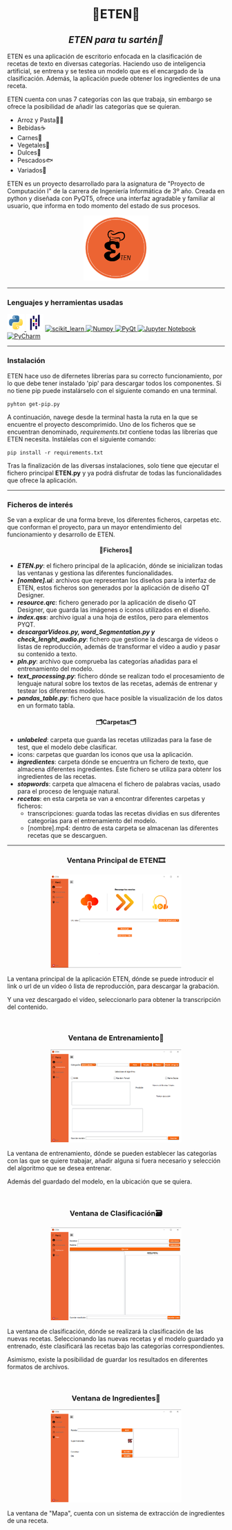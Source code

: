 <h1 align="center"><b>🍝ETEN🍹</b></h1>
<h2 align="center"><i>ETEN para tu sartén🍳</i></h2>


<p>ETEN es una aplicación de escritorio enfocada en la clasificación de recetas de texto en diversas categorías. Haciendo uso de inteligencia artificial, se 
entrena y se testea un modelo que es el encargado de la clasificación. Además, la aplicación puede obtener los ingredientes de una receta.</p>

<p>ETEN cuenta con unas 7 categorías con las que trabaja, sin embargo se ofrece la posibilidad de añadir las categorías que se quieran.<p>

<ul>
  <li>Arroz y Pasta🍚🍝</li>
  <li>Bebidas☕</li>
  <li>Carnes🍖</li>
  <li>Vegetales🥬</li>
  <li>Dulces🎂</li>
  <li>Pescados🐟</li>
  <li>Variados🍳</li>
</ul>



<p>ETEN es un proyecto desarrollado para la asignatura de "Proyecto de Computación I" de la carrera de Ingeniería Informática de 3º año. Creada en python y diseñada 
con PyQT5, ofrece una interfaz agradable y familiar al usuario, que informa en todo momento del estado de sus procesos.</p>

<div align="center">
  <img src="https://github.com/Liixxn/ETEN/blob/main/ETEN_png.png" width=150 height=150>
</div>
<hr>

<h3>Lenguajes y herramientas usadas</h3>
<a href="https://www.python.org" target="_blank"> <img src="https://raw.githubusercontent.com/devicons/devicon/master/icons/python/python-original.svg" alt="python" width="40" height="40"/> </a>
<a href="https://pandas.pydata.org/" target="_blank" rel="noreferrer"> <img src="https://raw.githubusercontent.com/devicons/devicon/2ae2a900d2f041da66e950e4d48052658d850630/icons/pandas/pandas-original.svg" alt="pandas" width="40" height="40"/></a>
<a href="https://scikit-learn.org/" target="_blank" rel="noreferrer"><a href="https://scikit-learn.org/" target="_blank" rel="noreferrer"> <img src="https://upload.wikimedia.org/wikipedia/commons/0/05/Scikit_learn_logo_small.svg" alt="scikit_learn" width="40" height="40"/> </a>
<a href="https://numpy.org" target="_blank" rel="noreferrer"><img src="https://upload.wikimedia.org/wikipedia/commons/3/31/NumPy_logo_2020.svg" alt="Numpy" width="40" height="40"/> </a>
<a href="https://riverbankcomputing.com/software/pyqt/intro" target="_blank" rel="noreferrer"><img src="https://upload.wikimedia.org/wikipedia/commons/e/e6/Python_and_Qt.svg" alt="PyQt" width="40" height="40"/> </a>
<a href="https://jupyter.org" target="_blank" rel="noreferrer"><img src="https://upload.wikimedia.org/wikipedia/commons/3/38/Jupyter_logo.svg" alt="Jupyter Notebook" width="40" height="40"/> </a>
<a href="https://www.jetbrains.com/es-es/pycharm/" target="_blank" rel="noreferrer"><img src="https://upload.wikimedia.org/wikipedia/commons/1/1d/PyCharm_Icon.svg" alt="PyCharm" width="40" height="40"/> </a>

<hr>

<h3>Instalación</h3>

<p>ETEN hace uso de difernetes librerías para su correcto funcionamiento, por lo que debe tener instalado 'pip' para descargar todos los componentes. Si no tiene pip
puede instalárselo con el siguiente comando en una terminal.</p>

```
pyhton get-pip.py
```

<p>A continuación, navege desde la terminal hasta la ruta en la que se encuentre el proyecto descomprimido. Uno de los ficheros que se encuentran denominado, 
<i>requirements.txt</i> contiene todas las librerías que ETEN necesita. Instálelas con el siguiente comando:</p>

```
pip install -r requirements.txt
```

<p>Tras la finalización de las diversas instalaciones, solo tiene que ejecutar el fichero principal <b>ETEN.py</b> y ya podrá disfrutar de todas las 
funcionalidades que ofrece la aplicación.</p>

<hr>

<h3>Ficheros de interés</h3>
<p>Se van a explicar de una forma breve, los diferentes ficheros, carpetas etc. que conforman el proyecto, para un mayor entendimiento del funcionamiento y desarrollo
de ETEN.</p>


<h4 align="center">📑Ficheros📑</h4>

<ul>
  <li><b><i>ETEN.py</i></b>: el fichero principal de la aplicación, dónde se inicializan todas las ventanas y gestiona las diferentes funcionalidades.</li>
  <li><b><i>[nombre].ui</i></b>: archivos que representan los diseños para la interfaz de ETEN, estos ficheros son generados por la aplicación de diseño QT Designer.</li>
  <li><b><i>resource.qrc</i></b>: fichero generado por la aplicación de diseño QT Designer, que guarda las imágenes o iconos utilizados en el diseño.</li>
  <li><b><i>index.qss</i></b>: archivo igual a una hoja de estilos, pero para elementos PYQT.</li>
  <li><b><i>descargarVideos.py, word_Segmentation.py y check_lenght_audio.py</i></b>: fichero que gestione la descarga de vídeos o listas de reproducción, 
  además de transformar el vídeo a audio y pasar su contenido a texto.</li>
  <li><b><i>pln.py</i></b>: archivo que comprueba las categorías añadidas para el entrenamiento del modelo.</li>
  <li><b><i>text_processing.py</i></b>: fichero dónde se realizan todo el procesamiento de lenguaje natural sobre los textos de las recetas, además de entrenar
  y testear los diferentes modelos.</li>
  <li><b><i>pandas_table.py</i></b>: fichero que hace posible la visualización de los datos en un formato tabla.</li>
</ul>

<h4 align="center">🗂Carpetas🗂</h4>

<ul>
  <li><b><i>unlabeled</i></b>: carpeta que guarda las recetas utilizadas para la fase de test, que el modelo debe clasificar.</li>
  <li>icons<b><i></i></b>: carpetas que guardan los iconos que usa la aplicación.</li>
  <li><b><i>ingredientes</i></b>: carpeta dónde se encuentra un fichero de texto, que almacena diferentes ingredientes. Éste fichero se utiliza para obtenr los
  ingredientes de las recetas.</li>
  <li><b><i>stopwords</i></b>: carpeta que almacena el fichero de palabras vacías, usado para el proceso de lenguaje natural.</li>
  <li><b><i>recetas</i></b>: en esta carpeta se van a encontrar diferentes carpetas y ficheros:
    <ul>
      <li>transcripciones: guarda todas las recetas dividias en sus diferentes categorías para el entrenamiento del modelo.</li>
      <li>[nombre].mp4: dentro de esta carpeta se almacenan las diferentes recetas que se descarguen.</li>
    </ul>
  </li>
</ul>

<hr>

<h3 align="center">Ventana Principal de ETEN🎞</h3>
<div align="center">
  <kbd>
    <img src="https://github.com/Liixxn/ETEN/blob/main/imgs/VentanaPrincipal.png" alt="Ventana Principal de ETEN" width="60%" height="60%">
  </kbd>
</div>
<div>
  <p>La ventana principal de la aplicación ETEN, dónde se puede introducir el link o url de un vídeo ó lista de reproducción, para descargar la grabación.</p>
  <p>Y una vez descargado el vídeo, seleccionarlo para obtener la transcripción del contenido.</p>
</div>

<br>

<h3 align="center">Ventana de Entrenamiento📝</h3>
<div align="center">
  <kbd>
    <img src="https://github.com/Liixxn/ETEN/blob/main/imgs/VentanaEntrenamiento.png" alt="Ventana de Entrenamiento de ETEN" width="60%" height="60%">
  </kbd>
</div>
<div>
  <p>La ventana de entrenamiento, dónde se pueden establecer las categorías con las que se quiere trabajar, añadir alguna si fuera necesario y selección del algoritmo que se desea entrenar.</p>
  <p>Además del guardado del modelo, en la ubicación que se quiera.</p>
</div>

<br>

<h3 align="center">Ventana de Clasificación🗃</h3>
<div align="center">
  <kbd>
    <img src="https://github.com/Liixxn/ETEN/blob/main/imgs/VentanaClasificacion.png" alt="Ventana de Clasificación de ETEN" width="60%" height="60%">
  </kbd>
</div>
<div>
  <p>La ventana de clasificación, dónde se realizará la clasificación de las nuevas recetas. Seleccionando las nuevas recetas y el modelo guardado ya entrenado, éste clasificará las recetas bajo las categorías correspondientes.</p>
  <p>Asimismo, existe la posibilidad de guardar los resultados en diferentes formatos de archivos.</p>
</div>

<br>

<h3 align="center">Ventana de Ingredientes🥘</h3>
<div align="center">
  <kbd>
    <img src="https://github.com/Liixxn/ETEN/blob/main/imgs/VentanaMapa.png" alt="Ventana para obtener los ingredientes de una receta" width="60%" height="60%">
  </kbd>
</div>
<div>
  <p>La ventana de "Mapa", cuenta con un sistema de extracción de ingredientes de una receta.</p>
</div>
<br>
